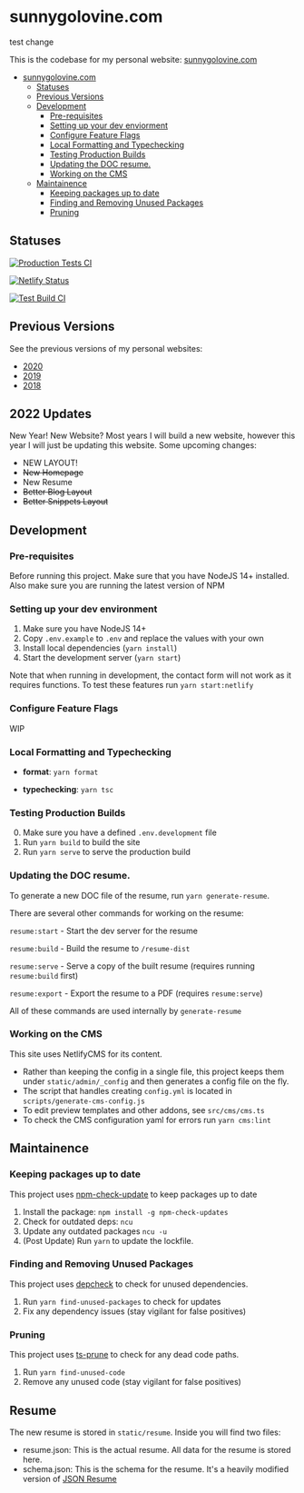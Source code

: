 # sunnygolovine.com

test change

This is the codebase for my personal website: [sunnygolovine.com](https://sunnygolovine.com)

- [sunnygolovine.com](#sunnygolovinecom)
  - [Statuses](#statuses)
  - [Previous Versions](#previous-versions)
  - [Development](#development)
    - [Pre-requisites](#pre-requisites)
    - [Setting up your dev enviorment](#setting-up-your-dev-enviorment)
    - [Configure Feature Flags](#configure-feature-flags)
    - [Local Formatting and Typechecking](#local-formatting-and-typechecking)
    - [Testing Production Builds](#testing-production-builds)
    - [Updating the DOC resume.](#updating-the-doc-resume)
    - [Working on the CMS](#working-on-the-cms)
  - [Maintainence](#maintainence)
    - [Keeping packages up to date](#keeping-packages-up-to-date)
    - [Finding and Removing Unused Packages](#finding-and-removing-unused-packages)
    - [Pruning](#pruning)

## Statuses

[![Production Tests CI](https://github.com/sgolovine/sunnygolovine.com/actions/workflows/production-tests-ci.yml/badge.svg)](https://github.com/sgolovine/sunnygolovine.com/actions/workflows/production-tests-ci.yml)

[![Netlify Status](https://api.netlify.com/api/v1/badges/fcc5dfd2-8bb8-47c9-9cc6-c65653e4d33d/deploy-status)](https://app.netlify.com/sites/sunnygolovine/deploys)

[![Test Build CI](https://github.com/sgolovine/sunnygolovine.com/actions/workflows/production-build-ci.yml/badge.svg)](https://github.com/sgolovine/sunnygolovine.com/actions/workflows/production-build-ci.yml)

## Previous Versions

See the previous versions of my personal websites:

- [2020](https://github.com/sgolovine/sunnygolovine.com-2020)
- [2019](https://github.com/sgolovine/glvn.co)
- [2018](https://github.com/sgolovine/glvn.io)

## 2022 Updates

New Year! New Website? Most years I will build a new website, however this year I will just be updating this website. Some upcoming changes:

- NEW LAYOUT!
- ~~New Homepage~~
- New Resume
- ~~Better Blog Layout~~
- ~~Better Snippets Layout~~

## Development

### Pre-requisites

Before running this project. Make sure that you have NodeJS 14+ installed. Also make sure you are running the latest version of NPM

### Setting up your dev environment

1. Make sure you have NodeJS 14+
2. Copy `.env.example` to `.env` and replace the values with your own
3. Install local dependencies (`yarn install`)
4. Start the development server (`yarn start`)

Note that when running in development, the contact form will not work as it requires functions. To test these features run `yarn start:netlify`

### Configure Feature Flags

WIP

### Local Formatting and Typechecking

- **format**: `yarn format`

- **typechecking**: `yarn tsc`

### Testing Production Builds

0. Make sure you have a defined `.env.development` file
1. Run `yarn build` to build the site
2. Run `yarn serve` to serve the production build

### Updating the DOC resume.

To generate a new DOC file of the resume, run `yarn generate-resume`.

There are several other commands for working on the resume:

`resume:start` - Start the dev server for the resume

`resume:build` - Build the resume to `/resume-dist`

`resume:serve` - Serve a copy of the built resume (requires running `resume:build` first)

`resume:export` - Export the resume to a PDF (requires `resume:serve`)

All of these commands are used internally by `generate-resume`

### Working on the CMS

This site uses NetlifyCMS for its content.

- Rather than keeping the config in a single file, this project keeps them under `static/admin/_config` and then generates a config file on the fly.
- The script that handles creating `config.yml` is located in `scripts/generate-cms-config.js`
- To edit preview templates and other addons, see `src/cms/cms.ts`
- To check the CMS configuration yaml for errors run `yarn cms:lint`

## Maintainence

### Keeping packages up to date

This project uses [npm-check-update](https://www.npmjs.com/package/npm-check-update) to keep packages up to date

1. Install the package: `npm install -g npm-check-updates`
2. Check for outdated deps: `ncu`
3. Update any outdated packages `ncu -u`
4. (Post Update) Run `yarn` to update the lockfile.

### Finding and Removing Unused Packages

This project uses [depcheck](https://www.npmjs.com/package/depcheck) to check for unused dependencies.

1. Run `yarn find-unused-packages` to check for updates
2. Fix any dependency issues (stay vigilant for false positives)

### Pruning

This project uses [ts-prune]("https://github.com/nadeesha/ts-prune") to check for any dead code paths.

1. Run `yarn find-unused-code`
2. Remove any unused code (stay vigilant for false positives)

## Resume

The new resume is stored in `static/resume`. Inside you will find two files:

- resume.json: This is the actual resume. All data for the resume is stored here.
- schema.json: This is the schema for the resume. It's a heavily modified version of [JSON Resume](https://jsonresume.org/schema/)
